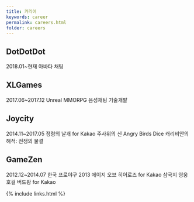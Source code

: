 ```yaml
---
title: 커리어
keywords: career
permalink: careers.html
folder: careers
---
```

## DotDotDot
2018.01~현재
아바타 채팅

## XLGames
2017.06~2017.12
Unreal MMORPG 음성채팅 기술개발

## Joycity
2014.11~2017.05
정령의 날개 for Kakao
주사위의 신
Angry Birds Dice
캐리비안의 해적: 전쟁의 물결

## GameZen
2012.12~2014.07
한국 프로야구 2013
에이지 오브 히어로즈 for Kakao
삼국지 영웅호걸
버드팡 for Kakao


{% include links.html %}
